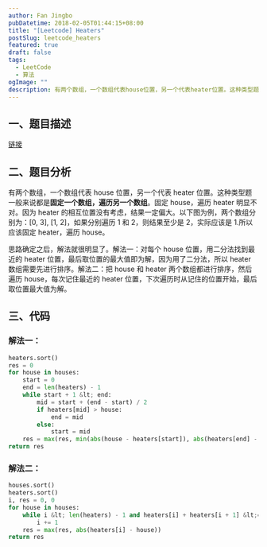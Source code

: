 ```yaml
---
author: Fan Jingbo
pubDatetime: 2018-02-05T01:44:15+08:00
title: "[Leetcode] Heaters"
postSlug: leetcode_heaters
featured: true
draft: false
tags:
  - LeetCode
  - 算法
ogImage: ""
description: 有两个数组，一个数组代表house位置，另一个代表heater位置。这种类型题一般来说都是**固定一个数组，遍历另一个数组**。固定house，遍历heater明显不对。因为heater的相互位置没有考虑，结果一定偏大。以下图为例，两个数组分别为：[0, 3], [1, 2]，如果分别遍历1和2，则结果至少是2，实际应该是1.所以应该固定heater，遍历house。
---
```


## 一、题目描述

[链接][1]

## 二、题目分析

有两个数组，一个数组代表 house 位置，另一个代表 heater 位置。这种类型题一般来说都是**固定一个数组，遍历另一个数组**。固定 house，遍历 heater 明显不对。因为 heater 的相互位置没有考虑，结果一定偏大。以下图为例，两个数组分别为：[0, 3], [1, 2]，如果分别遍历 1 和 2，则结果至少是 2，实际应该是 1.所以应该固定 heater，遍历 house。

思路确定之后，解法就很明显了。解法一：对每个 house 位置，用二分法找到最近的 heater 位置，最后取位置的最大值即为解，因为用了二分法，所以 heater 数组需要先进行排序。解法二：把 house 和 heater 两个数组都进行排序，然后遍历 house，每次记住最近的 heater 位置，下次遍历时从记住的位置开始，最后取位置最大值为解。

## 三、代码

### 解法一：

```python
heaters.sort()
res = 0
for house in houses:
    start = 0
    end = len(heaters) - 1
    while start + 1 &lt; end:
        mid = start + (end - start) / 2
        if heaters[mid] > house:
            end = mid
        else:
            start = mid
    res = max(res, min(abs(house - heaters[start]), abs(heaters[end] - house)))
return res
```

### 解法二：

```python
houses.sort()
heaters.sort()
i, res = 0, 0
for house in houses:
    while i &lt; len(heaters) - 1 and heaters[i] + heaters[i + 1] &lt;= house * 2:
        i += 1
    res = max(res, abs(heaters[i] - house))
return res
```

[1]: https://leetcode.com/problems/heaters/description/
